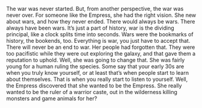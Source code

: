 The war was never started. But, from another perspective, the war was
never over. For someone like the Empress, she had the right vision. She
new about wars, and how they never ended. There would always be wars.
There always have been wars. It’s just a part of history, war is the
dividing principal, like a clock splits time into seconds. Wars were the
bookmarks of history, the bookends, too. Everything is war, you just
have to accept that. There will never be an end to war. Her people had
forgotten that. They were too pacifistic while they were out exploring
the galaxy, and that gave them a reputation to uphold. Well, she was
going to change that. She was fairly young for a human ruling the
species. Some say that your early 30s are when you truly know yourself,
or at least that’s when people start to learn about themselves. That is
when you really start to listen to yourself. Well, the Empress
discovered that she wanted to be the Empress. She really wanted to be
the ruler of a warrior caste, out in the wilderness killing monsters and
game animals for her?

